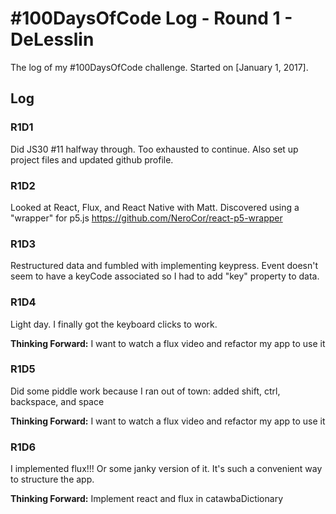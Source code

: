 # #100DaysOfCode Log - Round 1 - DeLesslin

The log of my #100DaysOfCode challenge. Started on [January 1, 2017].

## Log

### R1D1
Did JS30 #11 halfway through. Too exhausted to continue.
Also set up project files and updated github profile.

### R1D2
Looked at React, Flux, and React Native with Matt. Discovered using a "wrapper" for p5.js
https://github.com/NeroCor/react-p5-wrapper

### R1D3
Restructured data and fumbled with implementing keypress. Event doesn't seem to have a keyCode associated so I had to add "key" property to data.

### R1D4
Light day. I finally got the keyboard clicks to work.

**Thinking Forward:** I want to watch a flux video and refactor my app to use it

### R1D5
Did some piddle work because I ran out of town: added shift, ctrl, backspace, and space

**Thinking Forward:** I want to watch a flux video and refactor my app to use it

### R1D6
I implemented flux!!! Or some janky version of it. It's such a convenient way to structure the app.

**Thinking Forward:** Implement react and flux in catawbaDictionary
